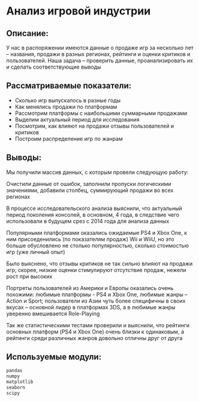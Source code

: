 # Анализ игровой индустрии

## Описание:

У нас в распоряжении имеются данные о продаже игр за несколько лет – названия, продажи в разных регионах, рейтинги и оценки критиков и пользователей. Наша задача – проверить данные, проанализировать их и сделать соответствующие выводы

## Рассматриваемые показатели: 

- Сколько игр выпускалось в разные годы
- Как менялись продажи по платформам
- Рассмотрим платформы с наибольшими суммарными продажами
- Выделим актуальный период для исследования
- Посмотрим, как влияют на продажи отзывы пользователей и критиков
- Построим распределение игр по жанрам 

## Выводы:

Мы получили массив данных, с которым провели следующую работу:

Очистили данные от ошибок, заполнили пропуски логическими значениями, добавили столбец, суммирующий продажи во всех регионах

В процессе исследовательского анализа выяснили, что актуальный период поколения консолей, в основном, 4 года, в следствие чего использовали в будущем срез с 2014 года для анализа данных

Популярными платформами оказались ожидаемые PS4 и Xbox One, к ним присоеденились (по показателям продаж) Wii и WiiU, но это больше обусловлено не столько популярностью, сколько стоимостью игр (уже личный опыт)

Было выяснено, что отзывы критиков не так сильно влияют на продажи игр; скорее, низкие оценки стимулируют отсутствие продаж, нежели рост при высоких

Портреты пользователей из Америки и Европы оказались очень похожими: любимые платформы - PS4 и Xbox One, любимые жанры – Action и Sport; пользователи из Азии чуть более специфичны в своих вкусах – основной лидер в платформах 3DS, а в любимые жанры уверенно вмешивается Role-Playing

Так же статистическими тестами проверили и выяснили, что рейтинги основных платформ (PS4 и Xbox One) очень близки к одинаковым, а рейтинги среди различных жанров довольно отличны друг от друга

## Используемые модули:

```python
pandas
numpy
matplotlib
seaborn
scipy
```
